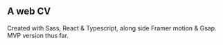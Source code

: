 ## A web CV

Created with Sass, React & Typescript, along side Framer motion & Gsap.
MVP version thus far.
